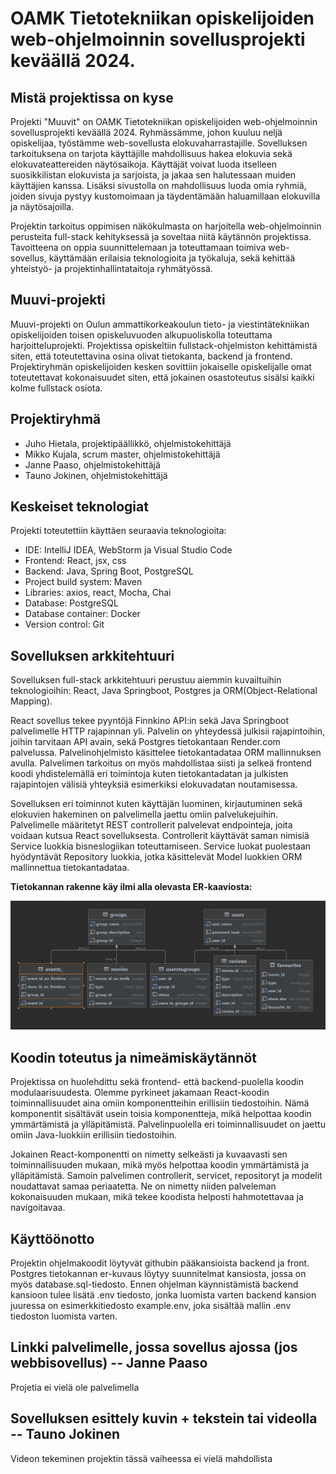 # OAMK Tietotekniikan opiskelijoiden web-ohjelmoinnin sovellusprojekti keväällä 2024.

## Mistä projektissa on kyse

Projekti "Muuvit" on OAMK Tietotekniikan opiskelijoiden web-ohjelmoinnin sovellusprojekti keväällä 2024. Ryhmässämme, johon kuuluu neljä opiskelijaa, työstämme web-sovellusta elokuvaharrastajille. Sovelluksen tarkoituksena on tarjota käyttäjille mahdollisuus hakea elokuvia sekä elokuvateattereiden näytösaikoja. Käyttäjät voivat luoda itselleen suosikkilistan elokuvista ja sarjoista, ja jakaa sen halutessaan muiden käyttäjien kanssa. Lisäksi sivustolla on mahdollisuus luoda omia ryhmiä, joiden sivuja pystyy kustomoimaan ja täydentämään haluamillaan elokuvilla ja näytösajoilla.

Projektin tarkoitus oppimisen näkökulmasta on harjoitella web-ohjelmoinnin perusteita full-stack kehityksessä ja soveltaa niitä käytännön projektissa. Tavoitteena on oppia suunnittelemaan ja toteuttamaan toimiva web-sovellus, käyttämään erilaisia teknologioita ja työkaluja, sekä kehittää yhteistyö- ja projektinhallintataitoja ryhmätyössä.

## Muuvi-projekti

Muuvi-projekti on Oulun ammattikorkeakoulun tieto- ja viestintätekniikan opiskelijoiden toisen opiskeluvuoden alkupuoliskolla toteuttama harjoitteluprojekti.
Projektissa opiskeltiin fullstack-ohjelmiston kehittämistä siten, että toteutettavina osina olivat tietokanta, backend ja frontend. Projektiryhmän opiskelijoiden kesken sovittiin jokaiselle opiskelijalle omat toteutettavat kokonaisuudet siten, että jokainen osastoteutus sisälsi kaikki kolme fullstack osiota.

## Projektiryhmä

- Juho Hietala, projektipäällikkö, ohjelmistokehittäjä
- Mikko Kujala, scrum master, ohjelmistokehittäjä
- Janne Paaso, ohjelmistokehittäjä
- Tauno Jokinen, ohjelmistokehittäjä

## Keskeiset teknologiat

Projekti toteutettiin käyttäen seuraavia teknologioita: 
- IDE: IntelliJ IDEA, WebStorm  ja Visual Studio Code
- Frontend: React, jsx, css
- Backend: Java, Spring Boot, PostgreSQL
- Project build system: Maven
- Libraries: axios, react, Mocha, Chai
- Database: PostgreSQL
- Database container: Docker
- Version control: Git

## Sovelluksen arkkitehtuuri

Sovelluksen full-stack arkkitehtuuri perustuu aiemmin kuvailtuihin teknologioihin: React, Java Springboot, Postgres ja ORM(Object-Relational Mapping).

React sovellus tekee pyyntöjä Finnkino API:in sekä Java Springboot palvelimelle HTTP rajapinnan yli. Palvelin on yhteydessä julkisii rajapintoihin, joihin tarvitaan API avain, sekä Postgres tietokantaan Render.com palvelussa. Palvelinohjelmisto käsittelee tietokantadataa ORM mallinnuksen avulla. Palvelimen tarkoitus on myös mahdollistaa siisti ja selkeä frontend koodi yhdistelemällä eri toimintoja kuten tietokantadatan ja julkisten rajapintojen välisiä yhteyksiä esimerkiksi elokuvadatan noutamisessa.

Sovelluksen eri toiminnot kuten käyttäjän luominen, kirjautuminen sekä elokuvien hakeminen on palvelimella jaettu omiin palvelukejuihin. Palvelimelle määritetyt REST controllerit palvelevat endpointeja, joita voidaan kutsua React sovelluksesta. Controllerit käyttävät saman nimisiä Service luokkia bisneslogiikan toteuttamiseen. Service luokat puolestaan hyödyntävät Repository luokkia, jotka käsittelevät Model luokkien ORM mallinnettua tietokantadataa.

**Tietokannan rakenne käy ilmi alla olevasta ER-kaaviosta:**

![ER-kaavio](./Suunnitelmat/ER-kaavio.png)

## Koodin toteutus ja nimeämiskäytännöt

Projektissa on huolehdittu sekä frontend- että backend-puolella koodin modulaarisuudesta. Olemme pyrkineet jakamaan React-koodin toiminnallisuudet aina omiin komponentteihin erillisiin tiedostoihin. Nämä komponentit sisältävät usein toisia komponentteja, mikä helpottaa koodin ymmärtämistä ja ylläpitämistä. Palvelinpuolella eri toiminnallisuudet on jaettu omiin Java-luokkiin erillisiin tiedostoihin.

Jokainen React-komponentti on nimetty selkeästi ja kuvaavasti sen toiminnallisuuden mukaan, mikä myös helpottaa koodin ymmärtämistä ja ylläpitämistä. Samoin palvelimen controllerit, servicet, repositoryt ja modelit noudattavat samaa periaatetta. Ne on nimetty niiden palveleman kokonaisuuden mukaan, mikä tekee koodista helposti hahmotettavaa ja navigoitavaa.

## Käyttöönotto

Projektin ohjelmakoodit löytyvät githubin pääkansioista backend ja front. Postgres tietokannan er-kuvaus löytyy suunnitelmat kansiosta, jossa on myös database.sql-tiedosto. Ennen ohjelman käynnistämistä backend kansioon tulee lisätä .env tiedosto, jonka luomista varten backend kansion juuressa on esimerkkitiedosto example.env, joka sisältää mallin .env tiedoston luomista varten.

## Linkki palvelimelle, jossa sovellus ajossa (jos webbisovellus)  --  Janne Paaso

Projetia ei vielä ole palvelimella

## Sovelluksen esittely kuvin + tekstein tai videolla  --  Tauno Jokinen

Videon tekeminen projektin tässä vaiheessa ei vielä mahdollista
